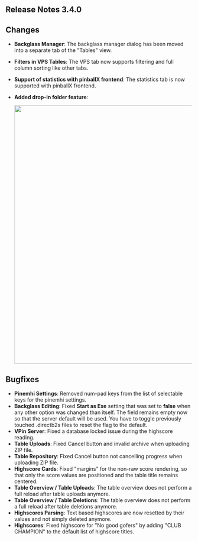 ## Release Notes 3.4.0

## Changes

- **Backglass Manager**: The backglass manager dialog has been moved into a separate tab of the "Tables" view.
- **Filters in VPS Tables**: The VPS tab now supports filtering and full column sorting like other tabs.
- **Support of statistics with pinballX frontend**: The statistics tab is now supported with pinballX frontend.
- **Added drop-in folder feature**: 

  <img src="https://raw.githubusercontent.com/syd711/vpin-studio/main/documentation/tables/drop-ins-menu.png" width="700" />


## Bugfixes

- **Pinemhi Settings**: Removed num-pad keys from the list of selectable keys for the pinemhi settings.
- **Backglass Editing**: Fixed **Start as Exe** setting that was set to **false** when any other option was changed than itself. The field remains empty now so that the server default will be used. You have to toggle previously touched .directb2s files to reset the flag to the default.
- **VPin Server**: Fixed a database locked issue during the highscore reading. 
- **Table Uploads**: Fixed Cancel button and invalid archive when uploading ZIP file.
- **Table Repository**: Fixed Cancel button not cancelling progress when uploading ZIP file.
- **Highscore Cards**: Fixed "margins" for the non-raw score rendering, so that only the score values are positioned and the table title remains centered.
- **Table Overview / Table Uploads**: The table overview does not perform a full reload after table uploads anymore. 
- **Table Overview / Table Deletions**: The table overview does not perform a full reload after table deletions anymore. 
- **Highscores Parsing**: Text based highscores are now resetted by their values and not simply deleted anymore.
- **Highscores**: Fixed highscore for "No good gofers" by adding "CLUB CHAMPION" to the default list of highscore titles.
